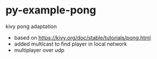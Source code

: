 # py-example-pong

kivy pong adaptation
- based on https://kivy.org/doc/stable/tutorials/pong.html
- added multicast to find player in local network
- multiplayer over udp
